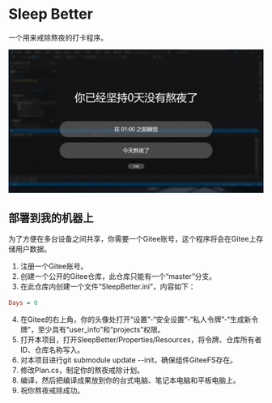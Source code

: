 # Sleep Better
一个用来戒除熬夜的打卡程序。

![Screenshot](Screenshot.png)

## 部署到我的机器上
为了方便在多台设备之间共享，你需要一个Gitee账号，这个程序将会在Gitee上存储用户数据。    

1. 注册一个Gitee账号。
2. 创建一个公开的Gitee仓库，此仓库只能有一个“master”分支。
3. 在此仓库内创建一个文件“SleepBetter.ini”，内容如下：   
```ini
Days = 0
```    
4. 在Gitee的右上角，你的头像处打开“设置”-“安全设置”-“私人令牌”-“生成新令牌”，至少具有“user_info”和“projects”权限。
5. 打开本项目，打开SleepBetter/Properties/Resources，将令牌、仓库所有者ID、仓库名称写入。
6. 对本项目进行git submodule update --init，确保组件GiteeFS存在。
7. 修改Plan.cs，制定你的熬夜戒除计划。
8. 编译，然后把编译成果放到你的台式电脑、笔记本电脑和平板电脑上。
9. 祝你熬夜戒除成功。
